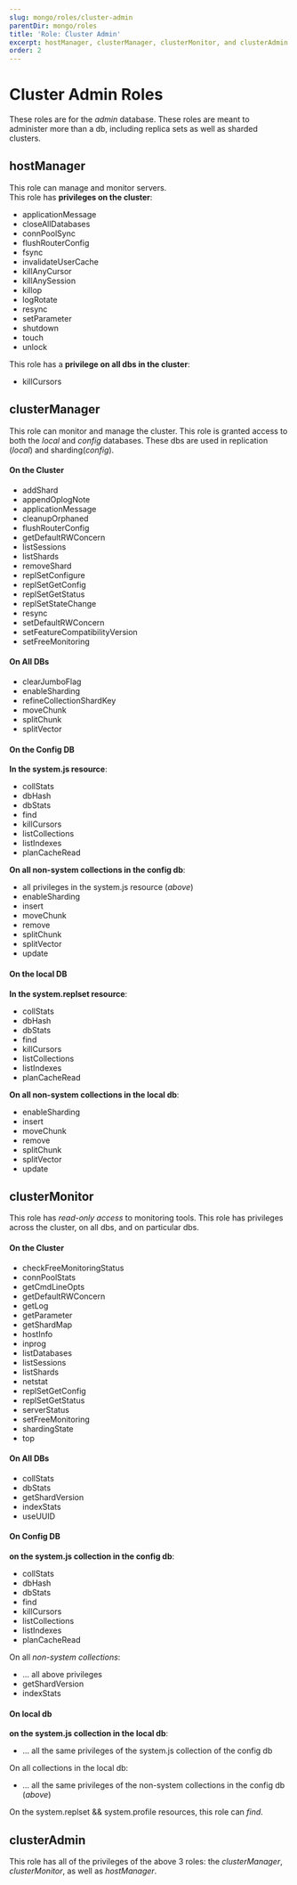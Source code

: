 ```yaml
---
slug: mongo/roles/cluster-admin
parentDir: mongo/roles
title: 'Role: Cluster Admin'
excerpt: hostManager, clusterManager, clusterMonitor, and clusterAdmin
order: 2
---
```


# Cluster Admin Roles

These roles are for the _admin_ database. These roles are meant to administer more than a db, including replica sets as well as sharded clusters.

## hostManager

This role can manage and monitor servers.  
This role has **privileges on the cluster**:

- applicationMessage
- closeAllDatabases
- connPoolSync
- flushRouterConfig
- fsync
- invalidateUserCache
- killAnyCursor
- killAnySession
- killop
- logRotate
- resync
- setParameter
- shutdown
- touch
- unlock

This role has a **privilege on all dbs in the cluster**:

- killCursors

## clusterManager

This role can monitor and manage the cluster. This role is granted access to both the _local_ and _config_ databases. These dbs are used in replication (_local_) and sharding(_config_).

#### On the Cluster

- addShard
- appendOplogNote
- applicationMessage
- cleanupOrphaned
- flushRouterConfig
- getDefaultRWConcern
- listSessions
- listShards
- removeShard
- replSetConfigure
- replSetGetConfig
- replSetGetStatus
- replSetStateChange
- resync
- setDefaultRWConcern
- setFeatureCompatibilityVersion
- setFreeMonitoring

#### On All DBs

- clearJumboFlag
- enableSharding
- refineCollectionShardKey
- moveChunk
- splitChunk
- splitVector

#### On the Config DB

**In the system.js resource**:

- collStats
- dbHash
- dbStats
- find
- killCursors
- listCollections
- listIndexes
- planCacheRead

**On all non-system collections in the config db**:

- all privileges in the system.js resource (_above_)
- enableSharding
- insert
- moveChunk
- remove
- splitChunk
- splitVector
- update

#### On the local DB

**In the system.replset resource**:

- collStats
- dbHash
- dbStats
- find
- killCursors
- listCollections
- listIndexes
- planCacheRead

**On all non-system collections in the local db**:

- enableSharding
- insert
- moveChunk
- remove
- splitChunk
- splitVector
- update

## clusterMonitor

This role has _read-only access_ to monitoring tools. This role has privileges across the cluster, on all dbs, and on particular dbs.

#### On the Cluster

- checkFreeMonitoringStatus
- connPoolStats
- getCmdLineOpts
- getDefaultRWConcern
- getLog
- getParameter
- getShardMap
- hostInfo
- inprog
- listDatabases
- listSessions
- listShards
- netstat
- replSetGetConfig
- replSetGetStatus
- serverStatus
- setFreeMonitoring
- shardingState
- top

#### On All DBs

- collStats
- dbStats
- getShardVersion
- indexStats
- useUUID

#### On Config DB

**on the system.js collection in the config db**:

- collStats
- dbHash
- dbStats
- find
- killCursors
- listCollections
- listIndexes
- planCacheRead

On all _non-system collections_:

- ... all above privileges
- getShardVersion
- indexStats

#### On local db

**on the system.js collection in the local db**:

- ... all the same privileges of the system.js collection of the config db

On all collections in the local db:

- ... all the same privileges of the non-system collections in the config db (_above_)

On the system.replset && system.profile resources, this role can _find_.

## clusterAdmin

This role has all of the privileges of the above 3 roles: the _clusterManager_, _clusterMonitor_, as well as _hostManager_.

